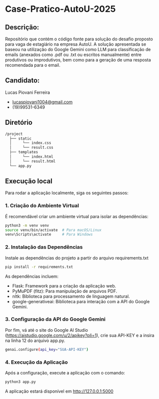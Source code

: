 # Case-Pratico-AutoU-2025

## Descrição: 
Repositório que contém o código fonte para solução do desafio proposto para vaga de estagiário na empresa AutoU.
A solução apresentada se baseou na utilização do Google Gemini como LLM para classificação de emails (anexados como .pdf ou .txt ou escritos manualmente) entre produtivos ou improdutivos, bem como para a geração de uma resposta recomendada para o email.

## Candidato:
Lucas Piovani Ferreira
- lucaspiovani1004@gmail.com
- (19)99531-6349

## Diretório
```bash
/project
  ├── static
  │     └── index.css
  │     └── result.css
  ├── templates
  │     └── index.html
  │     └── result.html
  └── app.py
```

## Execução local

Para rodar a aplicação localmente, siga os seguintes passos:

### 1. Criação do Ambiente Virtual
É recomendável criar um ambiente virtual para isolar as dependências:

```bash
python3 -m venv venv
source venv/bin/activate  # Para macOS/Linux
venv\Scripts\activate     # Para Windows
```

### 2. Instalação das Dependências

Instale as dependências do projeto a partir do arquivo requirements.txt

```bash
pip install -r requirements.txt
```

As dependências incluem:
- Flask: Framework para a criação da aplicação web.
- PyMuPDF (fitz): Para manipulação de arquivos PDF.
- nltk: Biblioteca para processamento de linguagem natural.
- google-generativeai: Biblioteca para interação com a API do Google Gemini.

### 3. Configuração da API do Google Gemini

Por fim, vá até o site do Google AI Studio (https://aistudio.google.com/u/2/apikey?pli=1), crie sua API-KEY e a insira na linha 12 do arquivo app.py.

```bash
genai.configure(api_key="SUA-API-KEY")
```

### 4. Execução da Aplicação

Após a configuração, execute a aplicação com o comando:

```bash
python3 app.py
```

A aplicação estará disponível em http://127.0.0.1:5000